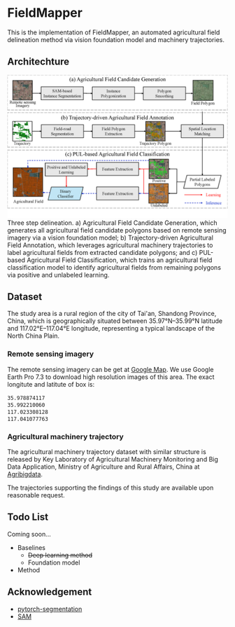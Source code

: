 # FieldMapper

This is the implementation of FieldMapper, an automated agricultural field delineation method via vision foundation model and machinery trajectories.

## Architechture

![Architechture](./imgs/architecture.png)
Three step delineation. a) Agricultural Field Candidate Generation, which generates all agricultural field candidate polygons based on remote sensing imagery via a vision foundation model; b) Trajectory-driven Agricultural Field Annotation, which leverages agricultural machinery trajectories to label agricultural fields from extracted candidate polygons; and c) PUL-based Agricultural Field Classification, which trains an agricultural field classification model to identify agricultural fields from remaining polygons via positive and unlabeled learning.

## Dataset

The study area is a rural region of the city of Tai'an, Shandong Province, China, which is geographically situated between 35.97°N–35.99°N latitude and 117.02°E–117.04°E longitude, representing a typical landscape of the North China Plain.

### Remote sensing imagery

The remote sensing imagery can be get at [Google Map](https://www.google.com/maps). We use Google Earth Pro 7.3 to download high resolution images of this area. 
The exact longitute and latitute of box is: 
```shell
35.978874117
35.992210060
117.023308128
117.041077763
```

### Agricultural machinery trajectory

The agricultural machinery trajectory dataset with similar structure is released by Key Laboratory of Agricultural Machinery Monitoring and Big Data Application, Ministry of Agriculture and Rural Affairs, China at [Agribigdata](https://github.com/Agribigdata/public_trajectory_dataset). 

The trajectories supporting the findings of this study are available upon reasonable request. 

## Todo List

Coming soon...

- Baselines
    - ~~Deep learning method~~
    - Foundation model
- Method

## Acknowledgement

- [pytorch-segmentation](https://github.com/yassouali/pytorch-segmentation)
- [SAM](https://github.com/facebookresearch/segment-anything)
